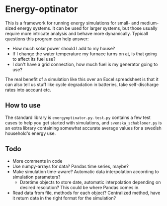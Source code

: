 # Energy-optinator
This is a framework for running energy simulations for small- and medium-sized energy systems. It can be used for larger systems, but those usually require more intricate analysis and behave more dynamically. Typicall questions this program can help answer:

- How much solar power should I add to my house? 
- If I change the water temperature my furnace turns on at, is that going to affect its fuel use? 
- I don't have a grid connection, how much fuel is my generator going to use? 

The real benefit of a simulation like this over an Excel spreadsheet is that it can also tell us stuff like cycle degradation in batteries, take self-discharge rates into account etc. 

## How to use
The standard library is `energyoptinator.py`. `test.py` contains a few test cases to help you get started with simulations, and `svenska_schabloner.py` is an extra library containing somewhat accurate average values for a swedish household's energy use. 

## Todo
- More comments in code
- Use numpy-arrays for data? Pandas time series, maybe? 
- Make simulation time-aware? Automatic data interpolation according to simulation parameters? 
    - Datetime objects to store date, automatic interpolation depending on desired resolution? This could be where Pandas comes in. 
- Read data from file, methods for each object? Centralized method, have it return data in the right format for the simulation? 
